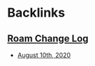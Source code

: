 
# Backlinks
## [Roam Change Log](<Roam Change Log.md>)
- [August 10th, 2020](<August 10th, 2020.md>)

